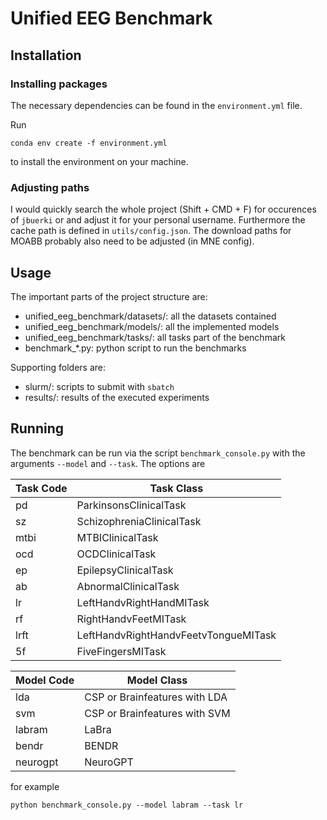 # Unified EEG Benchmark

## Installation

### Installing packages

The necessary dependencies can be found in the `environment.yml` file.

Run 

```
conda env create -f environment.yml
```

to install the environment on your machine.

### Adjusting paths
I would quickly search the whole project (Shift + CMD + F) for occurences of `jbuerki` or and adjust it for your personal username. Furthermore the cache path is defined in `utils/config.json`. The download paths for MOABB probably also need to be adjusted (in MNE config).

## Usage

The important parts of the project structure are:
- unified_eeg_benchmark/datasets/: all the datasets contained
- unified_eeg_benchmark/models/: all the implemented models
- unified_eeg_benchmark/tasks/: all tasks part of the benchmark
- benchmark_*.py: python script to run the benchmarks

Supporting folders are:
- slurm/: scripts to submit with `sbatch`
- results/: results of the executed experiments

## Running
The benchmark can be run via the script `benchmark_console.py` with the arguments `--model` and `--task`. The options are 

| Task Code | Task Class                     |
|-----------|--------------------------------|
| pd        | ParkinsonsClinicalTask         |
| sz        | SchizophreniaClinicalTask      |
| mtbi      | MTBIClinicalTask               |
| ocd       | OCDClinicalTask                |
| ep        | EpilepsyClinicalTask           |
| ab        | AbnormalClinicalTask           |
| lr        | LeftHandvRightHandMITask       |
| rf        | RightHandvFeetMITask           |
| lrft      | LeftHandvRightHandvFeetvTongueMITask |
| 5f        | FiveFingersMITask              |

| Model Code | Model Class                   |
|------------|-------------------------------|
| lda        | CSP or Brainfeatures with LDA |
| svm        | CSP or Brainfeatures with SVM |
| labram     | LaBra                         |
| bendr      | BENDR                         |
| neurogpt   | NeuroGPT                      |

for example
```
python benchmark_console.py --model labram --task lr
```
